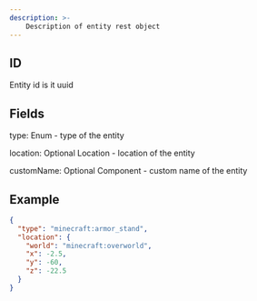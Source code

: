 ```yaml
---
description: >-
    Description of entity rest object
---
```


## ID

Entity id is it uuid

## Fields

type: Enum - type of the entity

location: Optional Location - location of the entity

customName: Optional Component - custom name of the entity

## Example
```json
{
  "type": "minecraft:armor_stand",
  "location": {
    "world": "minecraft:overworld",
    "x": -2.5,
    "y": -60,
    "z": -22.5
  }
}
```